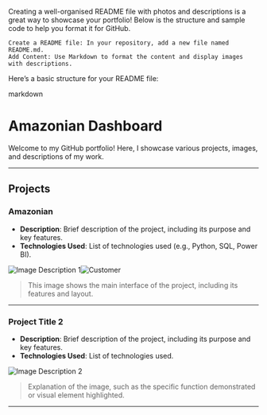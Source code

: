 Creating a well-organised README file with photos and descriptions is a great way to showcase your portfolio! Below is the structure and sample code to help you format it for GitHub.

    Create a README file: In your repository, add a new file named README.md.
    Add Content: Use Markdown to format the content and display images with descriptions.

Here’s a basic structure for your README file:

markdown

# Amazonian Dashboard

Welcome to my GitHub portfolio! Here, I showcase various projects, images, and descriptions of my work.

---

## Projects

### Amazonian
- **Description**: Brief description of the project, including its purpose and key features.
- **Technologies Used**: List of technologies used (e.g., Python, SQL, Power BI).

![Image Description 1](image1.jpg)![Customer](https://github.com/user-attachments/assets/40abcf40-da49-4b7d-8750-3d3eae40bca1)

> This image shows the main interface of the project, including its features and layout.

---

### Project Title 2
- **Description**: Brief description of the project, including its purpose and key features.
- **Technologies Used**: List of technologies used.

![Image Description 2](image2.jpg)
> Explanation of the image, such as the specific function demonstrated or visual element highlighted.

---
